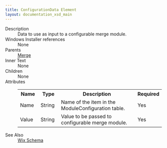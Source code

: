 ```yaml
---
title: ConfigurationData Element
layout: documentation_xsd_main
---
```

<dl>
  <dt>Description</dt>
  <dd>Data to use as input to a configurable merge module.</dd>
  <dt>Windows Installer references</dt>
  <dd>None</dd>
  <dt>Parents</dt>
  <dd>
    <a href="../merge/">Merge</a>
  </dd>
  <dt>Inner Text</dt>
  <dd>None</dd>
  <dt>Children</dt>
  <dd>None</dd>
  <dt>Attributes</dt>
  <dd>
    <table cellspacing="0" cellpadding="0" class="schema">
      <tr>
        <th width="15%">Name</th>
        <th width="15%">Type</th>
        <th width="65%">Description</th>
        <th width="15%">Required</th>
      </tr>
      <tr>
        <td>Name</td>
        <td>String</td>
        <td>Name of the item in the ModuleConfiguration table.</td>
        <td>Yes</td>
      </tr>
      <tr>
        <td>Value</td>
        <td>String</td>
        <td>Value to be passed to configurable merge module.</td>
        <td>Yes</td>
      </tr>
    </table>
  </dd>
  <dt>See Also</dt>
  <dd>
    <a href="../">Wix Schema</a>
  </dd>
</dl>
